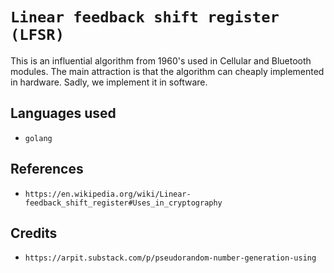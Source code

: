 # `Linear feedback shift register (LFSR)`
This is an influential algorithm from 1960's used in Cellular and Bluetooth modules. The main attraction is that the algorithm can cheaply implemented in hardware. Sadly, we implement it in software.

## Languages used
- `golang`

## References
- `https://en.wikipedia.org/wiki/Linear-feedback_shift_register#Uses_in_cryptography`

## Credits
- `https://arpit.substack.com/p/pseudorandom-number-generation-using`